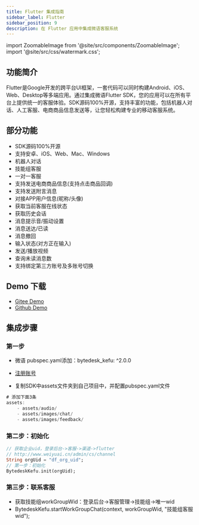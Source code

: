 ```yaml
---
title: Flutter 集成指南
sidebar_label: Flutter
sidebar_position: 9
description: 在 Flutter 应用中集成微语客服系统
---
```


import ZoomableImage from '@site/src/components/ZoomableImage';
import '@site/src/css/watermark.css';

## 功能简介

Flutter是Google开发的跨平台UI框架，一套代码可以同时构建Android、iOS、Web、Desktop等多端应用。通过集成微语Flutter SDK，您的应用可以在所有平台上提供统一的客服体验。SDK源码100%开源，支持丰富的功能，包括机器人对话、人工客服、电商商品信息发送等，让您轻松构建专业的移动客服系统。

## 部分功能

- SDK源码100%开源
- 支持安卓、iOS、Web、Mac、Windows
- 机器人对话
- 技能组客服
- 一对一客服
- 支持发送电商商品信息(支持点击商品回调)
- 支持发送附言消息
- 对接APP用户信息(昵称/头像)
- 获取当前客服在线状态
- 获取历史会话
- 消息提示音/振动设置
- 消息送达/已读
- 消息撤回
- 输入状态(对方正在输入)
- 发送/播放视频
- 查询未读消息数
- 支持绑定第三方账号及多账号切换
<!-- - 提交工单 -->
<!-- - 意见反馈 -->

## Demo 下载

- [Gitee Demo](https://gitee.com/270580156/bytedesk-flutter)
- [Github Demo](https://github.com/Bytedesk/bytedesk-flutter)

## 集成步骤

### 第一步

- 微语 pubspec.yaml添加：bytedesk_kefu: ^2.0.0
<!-- - 最新版本：[![Pub](https://img.shields.io/pub/v/bytedesk_kefu.svg)](https://pub.dev/packages/bytedesk_kefu) -->
<!-- - [![pub package](https://img.shields.io/pub/v/bytedesk_kefu.svg)](https://pub.dev/packages/bytedesk_kefu) -->
<!-- [![pub points](https://badges.bar/bytedesk_kefu/pub%20points)](https://pub.dev/packages/bytedesk_kefu/score) | [![popularity](https://badges.bar/bytedesk_kefu/popularity)](https://pub.dev/packages/bytedesk_kefu/score) | [![likes](https://badges.bar/bytedesk_kefu/likes)](https://pub.dev/packages/bytedesk_kefu/score) -->
- [注册账号](https://www.weiyuai.cn/admin/)

- 复制SDK中assets文件夹到自己项目中，并配置pubspec.yaml文件

```dart
# 添加下面3条
assets:
    - assets/audio/
    - assets/images/chat/
    - assets/images/feedback/
```

### 第二步：初始化

```dart
// 获取企业uid，登录后台->客服->渠道->flutter
// http://www.weiyuai.cn/admin/cs/channel
String orgUid = "df_org_uid";
// 第一步：初始化
BytedeskKefu.init(orgUid);
```

### 第三步：联系客服

- 获取技能组workGroupWid：登录后台->客服管理->技能组->唯一wid
- BytedeskKefu.startWorkGroupChat(context, workGroupWid, "技能组客服wid");
